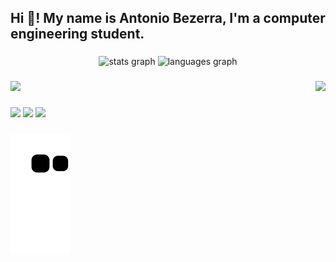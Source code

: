 <h2 align="left">Hi 👋! My name is Antonio Bezerra, I'm a computer engineering student.</h2>

###

<div align="center">
  <img src="https://github-readme-stats.vercel.app/api?username=Antonio-Bezerra&show_icons=true&include_all_commits=true&count_private=true&disable_animations=false&theme=transparent&locale=en&hide_border=false" height="150" alt="stats graph"  />
  <img src="https://github-readme-stats.vercel.app/api/top-langs?username=Antonio-Bezerra&locale=en&hide_title=false&layout=compact&card_width=320&langs_count=5&theme=transparent&hide_border=false" height="150" alt="languages graph"  />
</div>

###

<img align="right" height="150" src="https://media.giphy.com/media/M9gbBd9nbDrOTu1Mqx/giphy.gif"  />

###

<div align="left" >
  <img src="https://skillicons.dev/icons?i=html,css,javascript,react,typescript,c,java,python,git" />
</div>

###

<div>
  <a href="https://instagram.com/agostin_bezerra" target="_blank"><img src="https://img.shields.io/badge/-Instagram-%23E4405F?style=for-the-badge&logo=instagram&logoColor=white" target="_blank"></a> 
  <a href = "mailto:contatobezerra3a@gmail.com"><img src="https://img.shields.io/badge/-Gmail-%23333?style=for-the-badge&logo=gmail&logoColor=white" target="_blank"></a>
  <a href="https://www.linkedin.com/in/antonio-bezerra-dev" target="_blank"><img src="https://img.shields.io/badge/-LinkedIn-%230077B5?style=for-the-badge&logo=linkedin&logoColor=white" target="_blank"></a> 
  
</div>

###

![snake gif](https://github.com/Antonio-Bezerra/Antonio-Bezerra/blob/output/github-contribution-grid-snake.svg)

###
